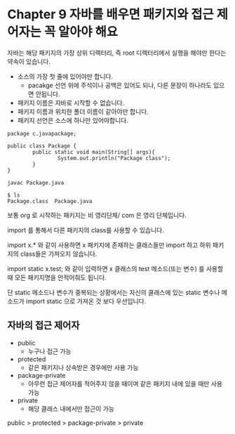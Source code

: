 # Chapter 9 자바를 배우면 패키지와 접근 제어자는 꼭 알아야 해요

자바는 해당 패키지의 가장 상위 디렉터리, 즉 root 디렉터리에서 실행을 해야만 한다는 약속이 있습니다.

- 소스의 가장 첫 줄에 있어야만 합니다.
  - pacakge 선언 위에 주석이나 공백은 있어도 되나, 다른 문장이 하나라도 있으면 안됩니다.
- 패키지 이름은 자바로 시작할 수 없습니다.
- 패키지 이름과 위치한 폴더 이름이 같아야만 합니다.
- 패키지 선언은 소스에 하나만 있어야합니다.

```
package c.javapackage;

public class Package {
        public static void main(String[] args){
                System.out.println("Package class");
        }
}
```

```
javac Package.java

$ ls
Package.class  Package.java
```

보통 org 로 시작하는 패키지는 비 영리단체/ com 은 영리 단체입니다.

import 를 통해서 다른 패키지의 class를 사용할 수 있습니다.

import x.* 와 같이 사용하면 x 패키지에 존재하는 클래스들만 import 하고 하위 패키지의 class들은 가져오지 않습니다.

import static x.test;
와 같이 입력하면 x 클래스의 test 메소드(또는 변수) 를 사용할 때 모든 패키지명을 안적어줘도 됩니다.

단 static 메소드나 변수가 중복되는 상황에서는 자신의 클래스에 있는 static 변수나 메소드가 import static 으로 가져온 것 보다 우선입니다.

## 자바의 접근 제어자

- public
  - 누구나 접근 가능
- protected
  - 같은 패키지나 상속받은 경우에만 사용 가능
- package-private
  - 아무런 접근 제어자를 적어주지 않을 때이며 같은 패키지 내에 있을 때만 사용 가능
- private
  - 해당 클래스 내에서만 접근이 가능

public > protected > package-private > private

